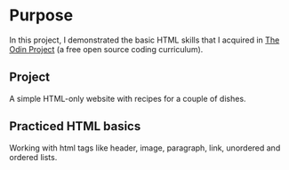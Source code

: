 # Purpose
In this project, I demonstrated the basic HTML skills that I acquired in [The Odin Project](https://www.theodinproject.com/about) (a free open source coding curriculum). 

## Project
A simple HTML-only website with recipes for a couple of dishes.

## Practiced HTML basics
Working with html tags like header, image, paragraph, link, unordered and ordered lists.
